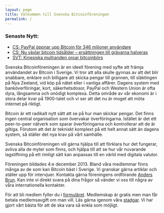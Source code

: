 ```yaml
---
layout: page
title: Välkommen till Svenska Bitcoinföreningen
permalink: /
---
```


### Senaste Nytt:
- [CS: PayPal öppnar upp Bitcoin för 346 miljoner användare](https://computersweden.idg.se/2.2683/1.741512/paypal-bitcoin)
- [CS: Nu växlar bitcoin tidsålder – ersättningen till grävarna halveras](https://computersweden.idg.se/2.2683/1.734369/bitcoin-ersattning-halveras)
- [SVT: Kinesiska mullranden oroar bitcoinbörs](https://www.svt.se/nyheter/ekonomi/kinas)


Svenska Bitcoinföreningen är en ideell förening med syfte att främja användandet av Bitcoin i Sverige. Vi tror att alla skulle gynnas av att det blir snabbare, enklare och billigare att skicka pengar till grannen, till släktingen på Nya Zeeland, vid köp på nätet eller i vanliga affärer. Dagens system med banköverföringar, kort, säkerhetsdosor, PayPal och Western Union är ofta dyra, långsamma och onödigt komplexa. Detta område av vår ekonomi är i stora delar kvar på 1900-talet och vi ser att det nu är moget att möta internet på riktigt.

Bitcoin är ett radikalt nytt sätt att se på hur man skickar pengar. Det finns ingen central organisation som övervakar överföringarna. Istället är det ett peer-to-peer nätverk som sparar överföringarna och kontrollerar att de är giltiga. Förutom att det är tekniskt komplext på ett helt annat sätt än dagens system, så ställer det nya krav på vårt samhälle.

Svenska Bitcoinföreningen vill gärna hjälpa till att förklara hur det fungerar, avliva alla de myter som finns, och hjälpa till att se hur vår nuvarande lagstiftning på ett rimligt sätt kan anpassas till en värld med digitala valutor.

Föreningen bildades 4:e december 2013. Bland våra medlemmar finns många av de som kan Bitcoin bäst i Sverige. Vi granskar gärna artiklar och ställer upp för intervjuer. Kontakta gärna föreningens ordförande [Anders Brun](mailto:anders.brun@gmail.com). Kan inte vi direkt svara på dina frågor så vänder vi oss till några av våra internationella kontakter.

För att bli medlem fyller du  i [formuläret](/ansoekan). Medlemskap är gratis men man får betala medlemsavgift om man vill. Läs gärna igenom våra [stadgar](/protokoll). Vi har gjort vårt bästa för att de ska vara så enkla som möjligt.
